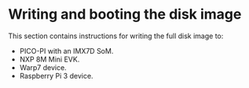 # Writing and booting the disk image

This section contains instructions for writing the full disk image to:

* PICO-PI with an IMX7D SoM.
* NXP 8M Mini EVK.
* Warp7 device.
* Raspberry Pi 3 device.

<!-- JIJ: I think we could refactor this (possibly) as the instructions to find out which device to flash to, could be the same as the new instructions I have written - they would work for SDcard, Warp7 or Pico or IMX8 - i.e. using lsblk, and the following instructions on unmount, bmap-tool and eject would then be all identical. Its just the plugging in, and the rebooting that is different -->
